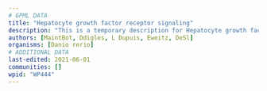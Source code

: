 ```yaml
---
# GPML DATA
title: "Hepatocyte growth factor receptor signaling"
description: "This is a temporary description for Hepatocyte growth factor receptor signaling"
authors: [MaintBot, Ddigles, L Dupuis, Eweitz, DeSl]
organisms: [Danio rerio]
# ADDITIONAL DATA
last-edited: 2021-06-01
communities: []
wpid: "WP444"
---
```

